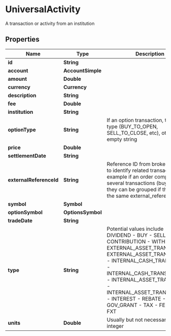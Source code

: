 

# UniversalActivity

A transaction or activity from an institution

## Properties

| Name | Type | Description | Notes |
|------------ | ------------- | ------------- | -------------|
|**id** | **String** |  |  [optional] |
|**account** | **AccountSimple** |  |  [optional] |
|**amount** | **Double** |  |  [optional] |
|**currency** | **Currency** |  |  [optional] |
|**description** | **String** |  |  [optional] |
|**fee** | **Double** |  |  [optional] |
|**institution** | **String** |  |  [optional] |
|**optionType** | **String** | If an option transaction, then it&#39;s type (BUY_TO_OPEN, SELL_TO_CLOSE, etc), otherwise empty string |  [optional] |
|**price** | **Double** |  |  [optional] |
|**settlementDate** | **String** |  |  [optional] |
|**externalReferenceId** | **String** | Reference ID from brokerage used to identify related transactions. For example if an order comprises of several transactions (buy, fee, fx), they can be grouped if they share the same external_reference_id |  [optional] |
|**symbol** | **Symbol** |  |  [optional] |
|**optionSymbol** | **OptionsSymbol** |  |  [optional] |
|**tradeDate** | **String** |  |  [optional] |
|**type** | **String** | Potential values include - DIVIDEND - BUY - SELL - CONTRIBUTION - WITHDRAWAL - EXTERNAL_ASSET_TRANSFER_IN - EXTERNAL_ASSET_TRANSFER_OUT - INTERNAL_CASH_TRANSFER_IN - INTERNAL_CASH_TRANSFER_OUT - INTERNAL_ASSET_TRANSFER_IN - INTERNAL_ASSET_TRANSFER_OUT - INTEREST - REBATE - GOV_GRANT - TAX - FEE - REI - FXT |  [optional] |
|**units** | **Double** | Usually but not necessarily an integer |  [optional] |



